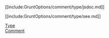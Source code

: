 [[include:GruntOptions/comment/type/jsdoc.md]]

[[include:GruntOptions/comment/type/see.md]]

[Type](../)  
[Comment](../../)